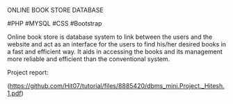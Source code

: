 ONLINE BOOK STORE DATABASE

#PHP #MYSQL #CSS #Bootstrap

Online book store is database system to link between the users and the website and act as an interface for the users to find his/her desired books in a fast and efficient way. It aids in accessing the books and its management more reliable and efficient than the conventional system.

Project report:

(https://github.com/Hit07/tutorial/files/8885420/dbms_mini.Project._Hitesh.1.pdf)
